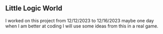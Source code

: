 ## Little Logic World
I worked on this project from 12/12/2023 to 12/16/2023
maybe one day when I am better at coding I will use some
ideas from this in a real game. 

